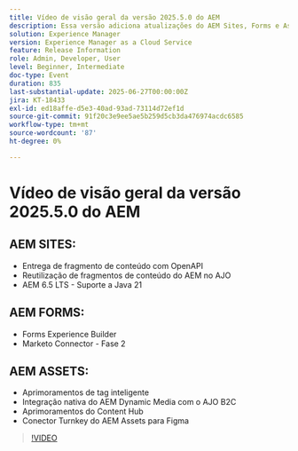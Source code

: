 ```yaml
---
title: Vídeo de visão geral da versão 2025.5.0 do AEM
description: Essa versão adiciona atualizações do AEM Sites, Forms e Assets, incluindo entrega de OpenAPI, suporte a Java 21, Tags inteligentes, Conector Figma e Dynamic Media para AJO B2C.
solution: Experience Manager
version: Experience Manager as a Cloud Service
feature: Release Information
role: Admin, Developer, User
level: Beginner, Intermediate
doc-type: Event
duration: 835
last-substantial-update: 2025-06-27T00:00:00Z
jira: KT-18433
exl-id: ed18affe-d5e3-40ad-93ad-73114d72ef1d
source-git-commit: 91f20c3e9ee5ae5b259d5cb3da476974acdc6585
workflow-type: tm+mt
source-wordcount: '87'
ht-degree: 0%

---
```


# Vídeo de visão geral da versão 2025.5.0 do AEM

## AEM SITES:

* Entrega de fragmento de conteúdo com OpenAPI
* Reutilização de fragmentos de conteúdo do AEM no AJO
* AEM 6.5 LTS - Suporte a Java 21

## AEM FORMS:

* Forms Experience Builder
* Marketo Connector - Fase 2

## AEM ASSETS:

* Aprimoramentos de tag inteligente
* Integração nativa do AEM Dynamic Media com o AJO B2C
* Aprimoramentos do Content Hub
* Conector Turnkey do AEM Assets para Figma

>[!VIDEO](https://video.tv.adobe.com/v/3464355/?learn=on&enablevpops&captions=por_br)
